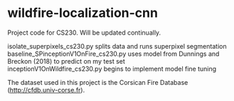 # wildfire-localization-cnn

Project code for CS230. Will be updated continually.

isolate_superpixels_cs230.py splits data and runs superpixel segmentation  
baseline_SPinceptionV1OnFire_cs230.py uses model from Dunnings and Breckon (2018) to predict on my test set  
inceptionV1OnWildfire_cs230.py begins to implement model fine tuning  

The dataset used in this project is the Corsican Fire Database (http://cfdb.univ-corse.fr).